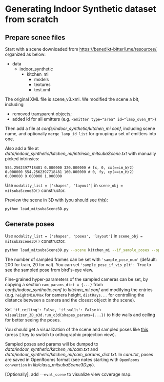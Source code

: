 # Generating Indoor Synthetic dataset from scratch

## Prepare scnee files
Start with a scene downloaded from https://benedikt-bitterli.me/resources/, organized as below:

- data
  - indoor_synthetic
    - kitchen_mi
      - models
      - textures
      - test.xml

The original XML file is scene_v3.xml. We modified the scene a bit, including
- removed transparent objects;
- added id for all emitters (e.g. `<emitter type="area" id="lamp_oven_0">`)

Then add a file at *confs/indoor_synthetic/kitchen_mi.conf*, including scene name, and optionally `merge_lamp_id_list` for grouping a set of emitters into one.

Also add a file at *data/indoor_synthetic/kitchen_mi/intrinsic_mitsubaScene.txt* with manually picked intrinsics:

```
554.2562397718481 0.000000 320.000000 # fx, 0, cx(==im_W/2)
0.000000 554.2562397718481 160.000000 # 0, fy, cy(==im_H/2)
0.000000 0.000000 1.000000
```
Use `modality_list = ['shapes', 'layout']` in `scene_obj = mitsubaScene3D()` constructor.

Preview the scene in 3D with (you should see [this](https://i.imgur.com/PWg0xCU.png)):

``` bash
python load_mitsubaScene3D.py
```

## Generate poses

Use `modality_list = ['shapes', 'poses', 'layout']` in `scene_obj = mitsubaScene3D()` constructor.

``` bash
python load_mitsubaScene3D.py --scene kitchen_mi --if_sample_poses --split train
```

The number of sampled frames can be set with `'sample_pose_num'` (default: 200 for train, 20 for val). 
You can set `'sample_pose_if_vis_plt': True` to see the sampled pose from bird's-eye view.

Fine-grained hyper-parameters of the sampled cameras can be set, by copying a section `cam_params_dict = {...}` from *confs/indoor_synthetic.conf* to *kitchen_mi.conf* and modifying the entries (e.g. `heightMin/Max` for camera height, `distRays...` for controlling the distance between a camera and the closest object in the scene).

Set `'if_ceiling': False, 'if_walls': False` in `visualizer_3D_o3d.run_o3d(shapes_params={...})` to hide walls and ceiling for better seeing the poses.

You should get a visualization of the scene and sampled poses like [this](https://i.imgur.com/H4sT9UN.png) (press `[` key to switch to orthographic projection view).

Sampled poses and params will be dumped to *data/indoor_synthetic/kitchen_mi/cam.txt* and *data/indoor_synthetic/kitchen_mi/cam_params_dict.txt*. In *cam.txt*, poses are saved in OpenRooms format (see notes starting with `OpenRooms convention` in *lib/class_mitsubaScene3D.py*).

[Optionally], add `--eval_scene` to visualize view coverage map.